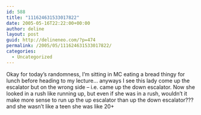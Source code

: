 ```yaml
---
id: 588
title: "111624631533017822"
date: 2005-05-16T22:22:00+00:00
author: deline
layout: post
guid: http://delineneo.com/?p=474
permalink: /2005/05/111624631533017822/
categories:
  - Uncategorized
---
```

Okay for today&#8217;s randomness, I&#8217;m sitting in MC eating a bread thingy for lunch before heading to my lecture&#8230; anyways I see this lady come up the escalator but on the wrong side &#8211; i.e. came up the down escalator. Now she looked in a rush like running up, but even if she was in a rush, wouldn&#8217;t it make more sense to run up the up escalator than up the down escalator??? and she wasn&#8217;t like a teen she was like 20+

